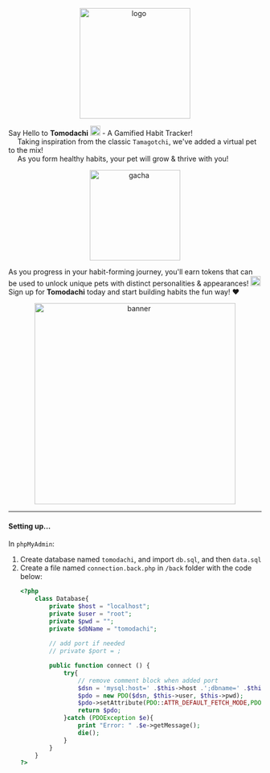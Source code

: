<p align="center">
    <img src="https://user-images.githubusercontent.com/102596628/235108615-26007766-7d20-4882-8560-39d8d3f23bfb.png" alt="logo" width="220" />
</p>

Say Hello to <b>Tomodachi</b> <img src="https://user-images.githubusercontent.com/102596628/235115051-10592f22-e7ef-4555-838f-daab32995b07.png" alt="logo" width="20" /> - A Gamified Habit Tracker! <br>
&emsp; Taking inspiration from the classic `Tamagotchi`, we've added a virtual pet to the mix! <br>
&emsp; As you form healthy habits, your pet will grow & thrive with you!

<p align="center">
    <img src="https://user-images.githubusercontent.com/102596628/235128413-801becbf-2750-4c1e-8cf9-4a4c11c909fd.png" alt="gacha" width="180" />
</p>

As you progress in your habit-forming journey, you'll earn tokens that can be used to unlock unique pets with distinct personalities & appearances! <img src="https://user-images.githubusercontent.com/102596628/235132299-35a2792b-1268-40bb-8075-7ebd2351f65e.png" alt="star" width="20" /> <br>
Sign up for <b>Tomodachi</b> today and start building habits the fun way! :heart:

<p align="center">
    <img src="https://user-images.githubusercontent.com/102596628/235130881-a6de0d6c-0c58-4d50-a2e4-bb9e352e6c5d.png" alt="banner" width="400" />
</p>

---

#### Setting up...
In `phpMyAdmin`: 
1. Create database named `tomodachi`, and import `db.sql`, and then `data.sql`
2. Create a file named `connection.back.php` in `/back` folder with the code below: 
    ```php
    <?php
        class Database{
            private $host = "localhost";
            private $user = "root";
            private $pwd = "";
            private $dbName = "tomodachi";
            
            // add port if needed
            // private $port = ;
    
            public function connect () {
                try{
                    // remove comment block when added port
                    $dsn = 'mysql:host=' .$this->host .';dbname=' .$this->dbName /*.';port=' .$this->port*/;
                    $pdo = new PDO($dsn, $this->user, $this->pwd);
                    $pdo->setAttribute(PDO::ATTR_DEFAULT_FETCH_MODE,PDO::FETCH_ASSOC);
                    return $pdo;
                }catch (PDOException $e){
                    print "Error: " .$e->getMessage();
                    die();
                }
            }
        }
    ?>
    ```
